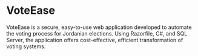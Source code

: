 # VoteEase
VoteEase is a secure, easy-to-use web application developed to automate the voting process for Jordanian elections. Using Razorfile, C#, and SQL Server, the application offers cost-effective, efficient transformation of voting systems.

